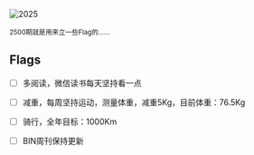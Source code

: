 ---
---

![2025](/images/d/img-9102.webp)

<small>2500期就是用来立一些Flag的……</small>

## Flags

- [ ] 多阅读，微信读书每天坚持看一点
- [ ] 减重，每周坚持运动，测量体重，减重5Kg，目前体重：76.5Kg
- [ ] 骑行，全年目标：1000Km
- [ ] BIN周刊保持更新

